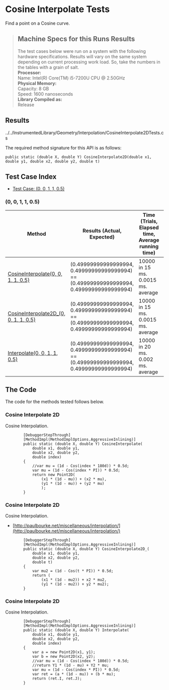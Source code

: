 # Cosine Interpolate Tests

Find a point on a Cosine curve.

> ## Machine Specs for this Runs Results
> The test cases below were run on a system with the following hardware specifications. Results will vary on the same system depending on current processing work load. So, take the numbers in the tables with a grain of salt.  
> **Processor:**  
> Name: Intel(R) Core(TM) i5-7200U CPU @ 2.50GHz  
  > **Physical Memory:**  
> Capacity: 8 GB  
> Speed: 1600 nanoseconds  
  > **Library Compiled as:**  
> Release  

## Results

../../InstrumentedLibrary/Geometry/Interpolation/CosineInterpolate2DTests.cs

The required method signature for this API is as follows:

```CSharp
public static (double X, double Y) CosineInterpolate2D(double x1, double y1, double x2, double y2, double t)
```

## Test Case Index

- [Test Case: (0, 0, 1, 1, 0.5)](#0,-0,-1,-1,-0.5)

### (0, 0, 1, 1, 0.5)

| Method | Results (Actual, Expected) | Time (Trials, Elapsed time, Average running time) | Notes |
|---|---|---|---|
| [CosineInterpolate(0, 0, 1, 1, 0.5)](#Cosine-Interpolate-2D) | (0.49999999999999994, 0.49999999999999994) == (0.49999999999999994, 0.49999999999999994) | 10000 in 15 ms. 0.0015 ms. average |  |
| [CosineInterpolate2D_(0, 0, 1, 1, 0.5)](#Cosine-Interpolate-2D) | (0.49999999999999994, 0.49999999999999994) == (0.49999999999999994, 0.49999999999999994) | 10000 in 15 ms. 0.0015 ms. average |  |
| [Interpolate(0, 0, 1, 1, 0.5)](#Cosine-Interpolate-2D) | (0.49999999999999994, 0.49999999999999994) == (0.49999999999999994, 0.49999999999999994) | 10000 in 20 ms. 0.002 ms. average |  |

## The Code

The code for the methods tested follows below.

### Cosine Interpolate 2D

Cosine Interpolation.  

```CSharp
        [DebuggerStepThrough]
        [MethodImpl(MethodImplOptions.AggressiveInlining)]
        public static (double X, double Y) CosineInterpolate(
            double x1, double y1,
            double x2, double y2,
            double index)
        {
            //var mu = (1d - Cos(index * 180d)) * 0.5d;
            var mu = (1d - Cos(index * PI)) * 0.5d;
            return new Point2D(
                (x1 * (1d - mu)) + (x2 * mu),
                (y1 * (1d - mu)) + (y2 * mu)
                );
        }
```

### Cosine Interpolate 2D

Cosine Interpolation.  
- [http://paulbourke.net/miscellaneous/interpolation/](http://paulbourke.net/miscellaneous/interpolation/)

```CSharp
        [DebuggerStepThrough]
        [MethodImpl(MethodImplOptions.AggressiveInlining)]
        public static (double X, double Y) CosineInterpolate2D_(
            double x1, double y1,
            double x2, double y2,
            double t)
        {
            var mu2 = (1d - Cos(t * PI)) * 0.5d;
            return (
                (x1 * (1d - mu2)) + x2 * mu2,
                (y1 * (1d - mu2)) + y2 * mu2);
        }
```

### Cosine Interpolate 2D

Cosine Interpolation.  

```CSharp
        [DebuggerStepThrough]
        [MethodImpl(MethodImplOptions.AggressiveInlining)]
        public static (double X, double Y) Interpolate(
            double x1, double y1,
            double x2, double y2,
            double index)
        {
            var a = new Point2D(x1, y1);
            var b = new Point2D(x2, y2);
            //var mu = (1d - Cos(index * 180d)) * 0.5d;
            //return Y1 * (1d - mu) + Y2 * mu;
            var mu = (1d - Cos(index * PI)) * 0.5d;
            var ret = (a * (1d - mu)) + (b * mu);
            return (ret.I, ret.J);
        }
```

